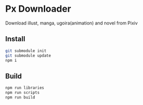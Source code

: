 # Px Downloader
Download illust, manga, ugoira(animation) and novel from Pixiv

## Install
```sh
git submodule init
git submodule update
npm i
```

## Build
```sh
npm run libraries
npm run scripts
npm run build
```
